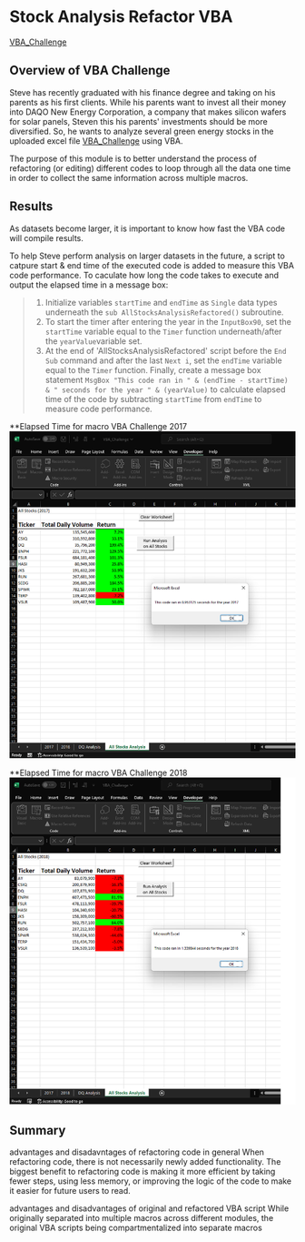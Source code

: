 # **Stock Analysis Refactor VBA**
[VBA_Challenge](https://github.com/vzhang90/stock-analysis/blob/main/VBA_Challenge.xlsm)

## Overview of VBA Challenge
Steve has recently graduated with his finance degree and taking on his parents as his first clients. While his parents want to invest all their money into DAQO New Energy Corporation, a company that makes silicon wafers for solar panels, Steven this his parents' investments should be more diversified. So, he wants to analyze several green energy stocks in the uploaded excel file [VBA_Challenge](https://github.com/vzhang90/stock-analysis/blob/main/VBA_Challenge.xlsm) using VBA. 

The purpose of this module is to better understand the process of refactoring (or editing) different codes to loop through all the data one time in order to collect the same information across multiple macros. 
 
## Results
As datasets become larger, it is important to know how fast the VBA code will compile results.  

To help Steve perform analysis on larger datasets in the future, a script to catpure start & end time of the executed code is added to measure this VBA code performance. To caculate how long the code takes to execute and output the elapsed time in a message box:
>1) Initialize variables `startTime` and `endTime` as `Single` data types underneath the `sub AllStocksAnalysisRefactored()` subroutine. 
>2) To start the timer after entering the year in the `InputBox90`, set the `startTime` variable equal to the `Timer` function underneath/after the `yearValue`variable set. 
>3) At the end of 'AllStocksAnalysisRefactored' script before the `End Sub` command and after the last `Next i`, set the `endTime` variable equal to the `Timer` function. Finally, create a message box statement `MsgBox "This code ran in " & (endTime - startTime) & " seconds for the year " & (yearValue)` to calculate elapsed time of the code by subtracting `startTime` from `endTime` to measure code performance.  

**Elapsed Time for macro VBA Challenge 2017
![VBA_Challenge_2017](https://github.com/vzhang90/stock-analysis/blob/main/VBA_Challenge_2017.png)  
  
**Elapsed Time for macro VBA Challenge 2018
![VBA_Challenge_2018](https://github.com/vzhang90/stock-analysis/blob/main/VBA_Challenge_2018.png)

## Summary
advantages and disadavntages of refactoring code in general
When refactoring code, there is not necessarily newly added functionality. The biggest benefit to refactoring code is making it more efficient by taking fewer steps, using less memory, or improving the logic of the code to make it easier for future users to read.

advantages and disadvantages of original and refactored VBA script
While originally separated into multiple macros across different modules, the original VBA scripts being compartmentalized into separate macros 
